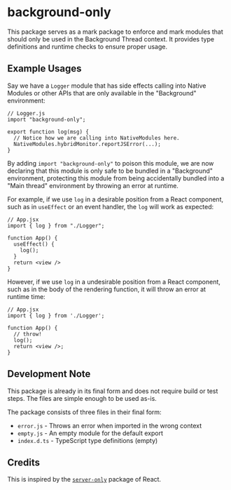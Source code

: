 # background-only

This package serves as a mark package to enforce and mark modules that should only be used in the Background Thread context. It provides type definitions and runtime checks to ensure proper usage.

## Example Usages

Say we have a `Logger` module that has side effects calling into Native Modules or other APIs that are only available in the "Background" environment:

```tsx
// Logger.js
import "background-only";

export function log(msg) {
  // Notice how we are calling into NativeModules here.
  NativeModules.hybridMonitor.reportJSError(...);
}
```

By adding `import "background-only"` to poison this module, we are now declaring that this module is only safe to be bundled in a "Background" environment, protecting this module from being accidentally bundled into a "Main thread" environment by throwing an error at runtime.

For example, if we use `log` in a desirable position from a React component, such as in `useEffect` or an event handler, the `log` will work as expected:

```tsx
// App.jsx
import { log } from "./Logger";

function App() {
  useEffect() {
    log();
  }
  return <view />
}
```

However, if we use `log` in a undesirable position from a React component, such as in the body of the rendering function, it will throw an error at runtime time:

```tsx
// App.jsx
import { log } from './Logger';

function App() {
  // throw!
  log();
  return <view />;
}
```

## Development Note

This package is already in its final form and does not require build or test steps. The files are simple enough to be used as-is.

The package consists of three files in their final form:

- `error.js` - Throws an error when imported in the wrong context
- `empty.js` - An empty module for the default export
- `index.d.ts` - TypeScript type definitions (empty)

## Credits

This is inspired by the [`server-only`](https://www.npmjs.com/package/server-only?activeTab=readme) package of React.
